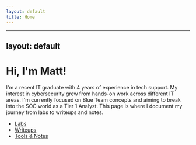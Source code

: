```yaml
---
layout: default
title: Home
---
```

---
layout: default
---

<link rel="stylesheet" href="{{ '/assets/css/custom.css' | relative_url }}">

# Hi, I'm Matt!

I'm a recent IT graduate with 4 years of experience in tech support. My interest in cybersecurity grew from hands-on work across different IT areas. 
I'm currently focused on Blue Team concepts and aiming to break into the SOC world as a Tier 1 Analyst. 
This page is where I document my journey from labs to writeups and notes.

- [Labs](./labs/)
- [Writeups](./writeups/)
- [Tools & Notes](./tools/)

